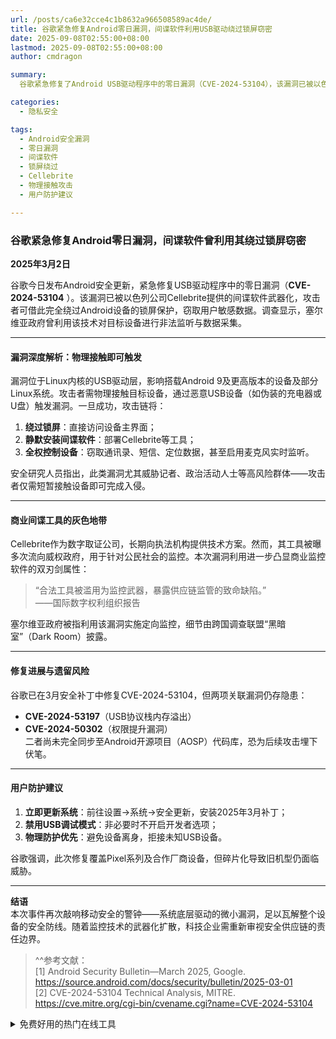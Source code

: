 ```yaml
---
url: /posts/ca6e32cce4c1b8632a966508589ac4de/
title: 谷歌紧急修复Android零日漏洞，间谍软件利用USB驱动绕过锁屏窃密
date: 2025-09-08T02:55:00+08:00
lastmod: 2025-09-08T02:55:00+08:00
author: cmdragon

summary:
  谷歌紧急修复了Android USB驱动程序中的零日漏洞（CVE-2024-53104），该漏洞已被以色列公司Cellebrite的间谍软件利用，攻击者可通过物理接触设备绕过锁屏，窃取敏感数据。漏洞影响Android 9及以上版本，攻击链包括绕过锁屏、静默安装间谍软件及全权控制设备。Cellebrite工具被指流向威权政府用于监控，塞尔维亚政府被曝利用该漏洞实施非法监听。谷歌已发布修复补丁，但相关漏洞仍存隐患。用户应尽快更新系统并加强物理防护。

categories:
  - 隐私安全

tags:
  - Android安全漏洞
  - 零日漏洞
  - 间谍软件
  - 锁屏绕过
  - Cellebrite
  - 物理接触攻击
  - 用户防护建议

---
```


### 谷歌紧急修复Android零日漏洞，间谍软件曾利用其绕过锁屏窃密

**2025年3月2日**

谷歌今日发布Android安全更新，紧急修复USB驱动程序中的零日漏洞（**CVE-2024-53104**
）。该漏洞已被以色列公司Cellebrite提供的间谍软件武器化，攻击者可借此完全绕过Android设备的锁屏保护，窃取用户敏感数据。调查显示，塞尔维亚政府曾利用该技术对目标设备进行非法监听与数据采集。

---  

#### **漏洞深度解析：物理接触即可触发**

漏洞位于Linux内核的USB驱动层，影响搭载Android 9及更高版本的设备及部分Linux系统。攻击者需物理接触目标设备，通过恶意USB设备（如伪装的充电器或U盘）触发漏洞。一旦成功，攻击链将：

1. **绕过锁屏**：直接访问设备主界面；
2. **静默安装间谍软件**：部署Cellebrite等工具；
3. **全权控制设备**：窃取通讯录、短信、定位数据，甚至启用麦克风实时监听。

安全研究人员指出，此类漏洞尤其威胁记者、政治活动人士等高风险群体——攻击者仅需短暂接触设备即可完成入侵。

---  

#### **商业间谍工具的灰色地带**

Cellebrite作为数字取证公司，长期向执法机构提供技术方案。然而，其工具被曝多次流向威权政府，用于针对公民社会的监控。本次漏洞利用进一步凸显商业监控软件的双刃剑属性：
> “合法工具被滥用为监控武器，暴露供应链监管的致命缺陷。”  
> ——国际数字权利组织报告

塞尔维亚政府被指利用该漏洞实施定向监控，细节由跨国调查联盟“黑暗室”（Dark Room）披露。

---  

#### **修复进展与遗留风险**

谷歌已在3月安全补丁中修复CVE-2024-53104，但两项关联漏洞仍存隐患：

- **CVE-2024-53197**（USB协议栈内存溢出）
- **CVE-2024-50302**（权限提升漏洞）  
  二者尚未完全同步至Android开源项目（AOSP）代码库，恐为后续攻击埋下伏笔。

---  

#### **用户防护建议**

1. **立即更新系统**：前往设置→系统→安全更新，安装2025年3月补丁；
2. **禁用USB调试模式**：非必要时不开启开发者选项；
3. **物理防护优先**：避免设备离身，拒接未知USB设备。

谷歌强调，此次修复覆盖Pixel系列及合作厂商设备，但碎片化导致旧机型仍面临威胁。

---  
**结语**  
本次事件再次敲响移动安全的警钟——系统底层驱动的微小漏洞，足以瓦解整个设备的安全防线。随着监控技术的武器化扩散，科技企业需重新审视安全供应链的责任边界。

> ^^参考文献：  
> [1] Android Security Bulletin—March 2025, Google. https://source.android.com/docs/security/bulletin/2025-03-01  
> [2] CVE-2024-53104 Technical Analysis, MITRE. https://cve.mitre.org/cgi-bin/cvename.cgi?name=CVE-2024-53104


<details>
<summary>免费好用的热门在线工具</summary>

- [歌词生成工具 - 应用商店 | By cmdragon](https://tools.cmdragon.cn/zh/apps/lyrics-generator)
- [网盘资源聚合搜索 - 应用商店 | By cmdragon](https://tools.cmdragon.cn/zh/apps/cloud-drive-search)
- [ASCII字符画生成器 - 应用商店 | By cmdragon](https://tools.cmdragon.cn/zh/apps/ascii-art-generator)
- [JSON Web Tokens 工具 - 应用商店 | By cmdragon](https://tools.cmdragon.cn/zh/apps/jwt-tool)
- [Bcrypt 密码工具 - 应用商店 | By cmdragon](https://tools.cmdragon.cn/zh/apps/bcrypt-tool)
- [GIF 合成器 - 应用商店 | By cmdragon](https://tools.cmdragon.cn/zh/apps/gif-composer)
- [GIF 分解器 - 应用商店 | By cmdragon](https://tools.cmdragon.cn/zh/apps/gif-decomposer)
- [文本隐写术 - 应用商店 | By cmdragon](https://tools.cmdragon.cn/zh/apps/text-steganography)
- [CMDragon 在线工具 - 高级AI工具箱与开发者套件 | 免费好用的在线工具](https://tools.cmdragon.cn/zh)
- [应用商店 - 发现1000+提升效率与开发的AI工具和实用程序 | 免费好用的在线工具](https://tools.cmdragon.cn/zh/apps?category=trending)
- [CMDragon 更新日志 - 最新更新、功能与改进 | 免费好用的在线工具](https://tools.cmdragon.cn/zh/changelog)
- [支持我们 - 成为赞助者 | 免费好用的在线工具](https://tools.cmdragon.cn/zh/sponsor)
- [AI文本生成图像 - 应用商店 | 免费好用的在线工具](https://tools.cmdragon.cn/zh/apps/text-to-image-ai)
- [临时邮箱 - 应用商店 | 免费好用的在线工具](https://tools.cmdragon.cn/zh/apps/temp-email)
- [二维码解析器 - 应用商店 | 免费好用的在线工具](https://tools.cmdragon.cn/zh/apps/qrcode-parser)
- [文本转思维导图 - 应用商店 | 免费好用的在线工具](https://tools.cmdragon.cn/zh/apps/text-to-mindmap)
- [正则表达式可视化工具 - 应用商店 | 免费好用的在线工具](https://tools.cmdragon.cn/zh/apps/regex-visualizer)
- [文件隐写工具 - 应用商店 | 免费好用的在线工具](https://tools.cmdragon.cn/zh/apps/steganography-tool)
- [IPTV 频道探索器 - 应用商店 | 免费好用的在线工具](https://tools.cmdragon.cn/zh/apps/iptv-explorer)
- [快传 - 应用商店 | 免费好用的在线工具](https://tools.cmdragon.cn/zh/apps/snapdrop)
- [随机抽奖工具 - 应用商店 | 免费好用的在线工具](https://tools.cmdragon.cn/zh/apps/lucky-draw)
- [动漫场景查找器 - 应用商店 | 免费好用的在线工具](https://tools.cmdragon.cn/zh/apps/anime-scene-finder)
- [时间工具箱 - 应用商店 | 免费好用的在线工具](https://tools.cmdragon.cn/zh/apps/time-toolkit)
- [网速测试 - 应用商店 | 免费好用的在线工具](https://tools.cmdragon.cn/zh/apps/speed-test)
- [AI 智能抠图工具 - 应用商店 | 免费好用的在线工具](https://tools.cmdragon.cn/zh/apps/background-remover)
- [背景替换工具 - 应用商店 | 免费好用的在线工具](https://tools.cmdragon.cn/zh/apps/background-replacer)
- [艺术二维码生成器 - 应用商店 | 免费好用的在线工具](https://tools.cmdragon.cn/zh/apps/artistic-qrcode)
- [Open Graph 元标签生成器 - 应用商店 | 免费好用的在线工具](https://tools.cmdragon.cn/zh/apps/open-graph-generator)
- [图像对比工具 - 应用商店 | 免费好用的在线工具](https://tools.cmdragon.cn/zh/apps/image-comparison)
- [图片压缩专业版 - 应用商店 | 免费好用的在线工具](https://tools.cmdragon.cn/zh/apps/image-compressor)
- [密码生成器 - 应用商店 | 免费好用的在线工具](https://tools.cmdragon.cn/zh/apps/password-generator)
- [SVG优化器 - 应用商店 | 免费好用的在线工具](https://tools.cmdragon.cn/zh/apps/svg-optimizer)
- [调色板生成器 - 应用商店 | 免费好用的在线工具](https://tools.cmdragon.cn/zh/apps/color-palette)
- [在线节拍器 - 应用商店 | 免费好用的在线工具](https://tools.cmdragon.cn/zh/apps/online-metronome)
- [IP归属地查询 - 应用商店 | 免费好用的在线工具](https://tools.cmdragon.cn/zh/apps/ip-geolocation)
- [CSS网格布局生成器 - 应用商店 | 免费好用的在线工具](https://tools.cmdragon.cn/zh/apps/css-grid-layout)
- [邮箱验证工具 - 应用商店 | 免费好用的在线工具](https://tools.cmdragon.cn/zh/apps/email-validator)
- [书法练习字帖 - 应用商店 | 免费好用的在线工具](https://tools.cmdragon.cn/zh/apps/calligraphy-practice)
- [金融计算器套件 - 应用商店 | 免费好用的在线工具](https://tools.cmdragon.cn/zh/apps/finance-calculator-suite)
- [中国亲戚关系计算器 - 应用商店 | 免费好用的在线工具](https://tools.cmdragon.cn/zh/apps/chinese-kinship-calculator)
- [Protocol Buffer 工具箱 - 应用商店 | 免费好用的在线工具](https://tools.cmdragon.cn/zh/apps/protobuf-toolkit)
- [IP归属地查询 - 应用商店 | 免费好用的在线工具](https://tools.cmdragon.cn/zh/apps/ip-geolocation)
- [图片无损放大 - 应用商店 | 免费好用的在线工具](https://tools.cmdragon.cn/zh/apps/image-upscaler)
- [文本比较工具 - 应用商店 | 免费好用的在线工具](https://tools.cmdragon.cn/zh/apps/text-compare)
- [IP批量查询工具 - 应用商店 | 免费好用的在线工具](https://tools.cmdragon.cn/zh/apps/ip-batch-lookup)
- [域名查询工具 - 应用商店 | 免费好用的在线工具](https://tools.cmdragon.cn/zh/apps/domain-finder)
- [DNS工具箱 - 应用商店 | 免费好用的在线工具](https://tools.cmdragon.cn/zh/apps/dns-toolkit)
- [网站图标生成器 - 应用商店 | 免费好用的在线工具](https://tools.cmdragon.cn/zh/apps/favicon-generator)
- [XML Sitemap](https://tools.cmdragon.cn/sitemap_index.xml)

</details>
